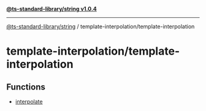 [**@ts-standard-library/string v1.0.4**](../../README.md)

***

[@ts-standard-library/string](../../modules.md) / template-interpolation/template-interpolation

# template-interpolation/template-interpolation

## Functions

- [interpolate](functions/interpolate.md)
